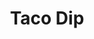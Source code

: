 ---
title: 'Taco Dip'
description: This is good!
thumbnail: https://res.cloudinary.com/dn1ni2vaf/image/upload/v1707178392/Recipe%20Images/taco-dip_lrsywd.jpg
thumbnail_alt: Taco Dip
tags: ['Party']
servings: 6
prep_time: 20
cook_time: 20
oven_temp: 375
cooks_note: You could also use a 10 or 12 inch cast iron pan and make this a one pot wonder
ingredients:
    - qty: 1
      unit: lb
      name: Ground Beef
    - qty: 1
      unit: can
      name: Refried Beans
    - qty: 1
      unit: package
      name: Old El Paso Taco Seasoning
    - qty: 1
      unit: package
      name: Tex-Mex Cheese
    - qty: 1
      unit: small container
      name: Sour Cream
    - qty: 2
      unit: bags
      name: Tostitos Scoops
directions:
    - Cook the Ground Beef in a frying pan. Once cooked through (8-10 mins) add Old El Paso Taco Seasoning packette and a 2/3 cup of water, combine and let the mixture simmer down. This is a good time to preheat the oven.
    - Add Refried Beans to the pan and mix together. Spread the mixture into a baking pan then layer Sour Cream and Tex-Mex Cheese over the top.
    - Once the oven is ready, bake in the center rack for roughly 10 mins or until the cheese on top is melted. Let stand for 5 minutes. Enjoy with Tostitos Scoops.
---